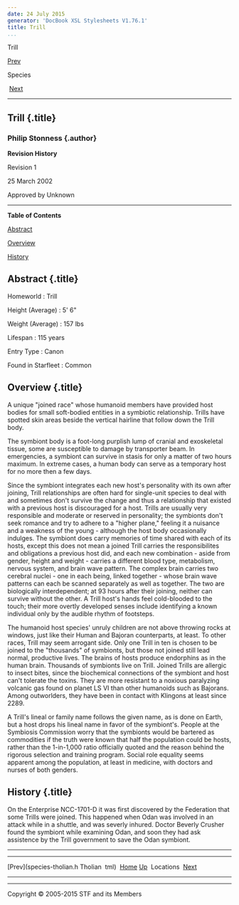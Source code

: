 ```yaml
---
date: 24 July 2015
generator: 'DocBook XSL Stylesheets V1.76.1'
title: Trill
...
```


Trill

[Prev](species-tholian.html) 

Species

 [Next](locations.html)

* * * * *

Trill {.title}
-----

### Philip Stonness {.author}

**Revision History**

Revision 1

25 March 2002

Approved by Unknown

* * * * *

**Table of Contents**

[Abstract](species-trill.html#idp140478694489952)

[Overview](species-trill.html#idp140478694499920)

[History](species-trill.html#idp140478694504624)

Abstract {.title}
--------

 Homeworld 
:   Trill

 Height (Average) 
:   5' 6"

 Weight (Average) 
:   157 lbs

 Lifespan 
:   115 years

 Entry Type 
:   Canon

 Found in Starfleet 
:   Common

Overview {.title}
--------

A unique "joined race" whose humanoid members have provided host bodies
for small soft-bodied entities in a symbiotic relationship. Trills have
spotted skin areas beside the vertical hairline that follow down the
Trill body.

The symbiont body is a foot-long purplish lump of cranial and
exoskeletal tissue, some are susceptible to damage by transporter beam.
In emergencies, a symbiont can survive in stasis for only a matter of
two hours maximum. In extreme cases, a human body can serve as a
temporary host for no more then a few days.

Since the symbiont integrates each new host's personality with its own
after joining, Trill relationships are often hard for single-unit
species to deal with and sometimes don't survive the change and thus a
relationship that existed with a previous host is discouraged for a
host. Trills are usually very responsible and moderate or reserved in
personality; the symbionts don't seek romance and try to adhere to a
"higher plane," feeling it a nuisance and a weakness of the young -
although the host body occasionally indulges. The symbiont does carry
memories of time shared with each of its hosts, except this does not
mean a joined Trill carries the responsibilites and obligations a
previous host did, and each new combination - aside from gender, height
and weight - carries a different blood type, metabolism, nervous system,
and brain wave pattern. The complex brain carries two cerebral nuclei -
one in each being, linked together - whose brain wave patterns can each
be scanned separately as well as together. The two are biologically
interdependent; at 93 hours after their joining, neither can survive
without the other. A Trill host's hands feel cold-blooded to the touch;
their more overtly developed senses include identifying a known
individual only by the audible rhythm of footsteps.

The humanoid host species' unruly children are not above throwing rocks
at windows, just like their Human and Bajoran counterparts, at least. To
other races, Trill may seem arrogant side. Only one Trill in ten is
chosen to be joined to the "thousands" of symbionts, but those not
joined still lead normal, productive lives. The brains of hosts produce
endorphins as in the human brain. Thousands of symbionts live on Trill.
Joined Trills are allergic to insect bites, since the biochemical
connections of the symbiont and host can't tolerate the toxins. They are
more resistant to a noxious paralyzing volcanic gas found on planet LS
VI than other humanoids such as Bajorans. Among outworlders, they have
been in contact with Klingons at least since 2289.

A Trill's lineal or family name follows the given name, as is done on
Earth, but a host drops his lineal name in favor of the symbiont's.
People at the Symbiosis Commission worry that the symbionts would be
bartered as commodities if the truth were known that half the population
could be hosts, rather than the 1-in-1,000 ratio officially quoted and
the reason behind the rigorous selection and training program. Social
role equality seems apparent among the population, at least in medicine,
with doctors and nurses of both genders.

History {.title}
-------

On the Enterprise NCC-1701-D it was first discovered by the Federation
that some Trills were joined. This happened when Odan was involved in an
attack while in a shuttle, and was severly inhured. Doctor Beverly
Crusher found the symbiont while examining Odan, and soon they had ask
assistence by the Trill government to save the Odan symbiont.

* * * * *

  ------------------------ ------------------------ ------------------------
  [Prev](species-tholian.h Tholian 
  tml)                     [Home](../index.html)
  [Up](species.html)        Locations
   [Next](locations.html)  
  ------------------------ ------------------------ ------------------------

* * * * *

Copyright © 2005-2015 STF and its Members
